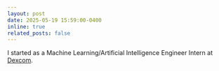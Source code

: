 ```yaml
---
layout: post
date: 2025-05-19 15:59:00-0400
inline: true
related_posts: false
---
```


I started as a Machine Learning/Artificial Intelligence Engineer Intern at [Dexcom](https://www.dexcom.com/).
